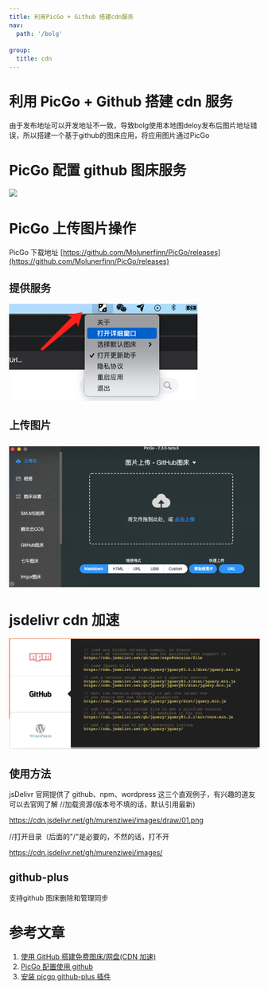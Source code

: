 ```yaml
---
title: 利用PicGo + Github 搭建cdn服务
nav:
  path: '/bolg'

group:
  title: cdn
---
```


# 利用 PicGo + Github 搭建 cdn 服务

<Alert type="info">
  由于发布地址可以开发地址不一致，导致bolg使用本地图deloy发布后图片地址错误，所以搭建一个基于github的图床应用，将应用图片通过PicGo
</Alert>

# PicGo 配置 github 图床服务

![](https://cdn.jsdelivr.net/gh/captain100/mycdn/img/20210517110515.png)

# PicGo 上传图片操作

PicGo 下载地址 [https://github.com/Molunerfinn/PicGo/releases](https://github.com/Molunerfinn/PicGo/releases)

## 提供服务

![](https://raw.githubusercontent.com/captain100/mycdn/main/img/20210511105414.png)

## 上传图片

## ![](https://raw.githubusercontent.com/captain100/mycdn/main/img/20210511103709.png)

# jsdelivr cdn 加速

![](https://raw.githubusercontent.com/captain100/mycdn/main/img/20210511110553.png)

## 使用方法

jsDelivr 官网提供了 github、npm、wordpress 这三个直观例子，有兴趣的道友可以去官网了解
<Alert type="warning">
//加载资源(版本号不填的话，默认引用最新)

https://cdn.jsdelivr.net/gh/murenziwei/images/draw/01.png

//打开目录（后面的"/"是必要的，不然的话，打不开

https://cdn.jsdelivr.net/gh/murenziwei/images/
</Alert>

## github-plus

<Alert type="warning">
  支持github 图床删除和管理同步
</Alert>

# 参考文章

1. [使用 GitHub 搭建免费图床/网盘(CDN 加速)](https://www.jianshu.com/p/2097bef17cbe)
2. [PicGo 配置使用 github ](https://www.jianshu.com/p/9d91355e8418)
3. [安装 picgo github-plus 插件](https://www.pianshen.com/article/31341344211)
